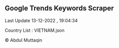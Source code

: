 

## Google Trends Keywords Scraper 
 
Last Update 13-12-2022 , 19:04:34

Country List :
VIETNAM.json



© Abdul Muttaqin 
